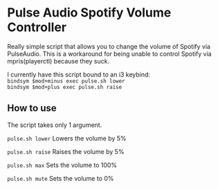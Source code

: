 # Pulse Audio Spotify Volume Controller

Really simple script that allows you to change the volume of Spotify via PulseAudio. This is a workaround for being unable to control Spotify via mpris(playerctl) because they suck.

I currently have this script bound to an i3 keybind:  
`bindsym $mod+minus exec pulse.sh lower`  
`bindsym $mod+plus exec pulse.sh raise`  


## How to use

The script takes only 1 argument.

`pulse.sh lower`
Lowers the volume by 5%

`pulse.sh raise`
Raises the volume by 5%

`pulse.sh max`
Sets the volume to 100%

`pulse.sh mute`
Sets the volume to 0%
